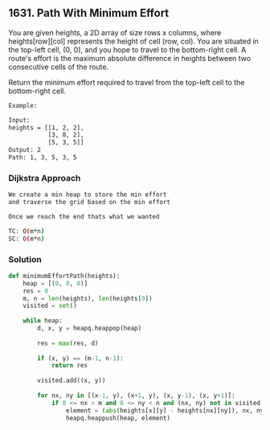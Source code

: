 ## 1631. Path With Minimum Effort

You are given heights, a 2D array of size rows x columns, where heights[row][col] represents the height of cell (row, col). You are situated in the top-left cell, (0, 0), and you hope to travel to the bottom-right cell.
A route's effort is the maximum absolute difference in heights between two consecutive cells of the route.

Return the minimum effort required to travel from the top-left cell to the bottom-right cell.

```bash
Example:

Input: 
heights = [[1, 2, 2],
           [3, 8, 2],
           [5, 3, 5]]
Output: 2
Path: 1, 3, 5, 3, 5
```

### Dijkstra Approach
```bash
We create a min heap to store the min effort
and traverse the grid based on the min effort

Once we reach the end thats what we wanted
```
```bash
TC: O(m*n)
SC: O(m*n)
```

### Solution
```python
def minimumEffortPath(heights):
    heap = [(0, 0, 0)]
    res = 0
    m, n = len(heights), len(heights[0])
    visited = set()
    
    while heap:
        d, x, y = heapq.heappop(heap)
        
        res = max(res, d)
        
        if (x, y) == (m-1, n-1):
            return res
        
        visited.add((x, y))
        
        for nx, ny in [(x-1, y), (x+1, y), (x, y-1), (x, y+1)]:
            if 0 <= nx < m and 0 <= ny < n and (nx, ny) not in visited:
                element = (abs(heights[x][y] - heights[nx][ny]), nx, ny)
                heapq.heappush(heap, element)
```
